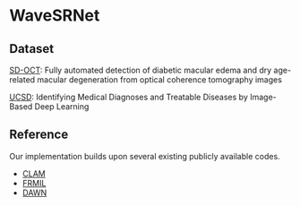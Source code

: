 # WaveSRNet

## Dataset

[SD-OCT](http://www.duke.edu/~sf59/Srinivasan_BOE_2014_dataset.htm): Fully automated detection of diabetic macular edema and dry age-related macular degeneration from optical coherence tomography images

[UCSD](https://data.mendeley.com/datasets/rscbjbr9sj/2?__hstc=25856994.050094848ba039343e49229a8108ceb1.1715736860812.1715736860812.1715736860812.1&__hssc=25856994.1.1715736860812&__hsfp=1392219453): Identifying Medical Diagnoses and Treatable Diseases by Image-Based Deep Learning



## Reference

Our implementation builds upon several existing publicly available codes.
- [CLAM](https://github.com/mahmoodlab/CLAM)
- [FRMIL](https://github.com/PhilipChicco/FRMIL/tree/main)
- [DAWN](https://github.com/mxbastidasr/DAWN_WACV2020/tree/5fc336575ad7900173fe08b4b0f32a44492161b3)


